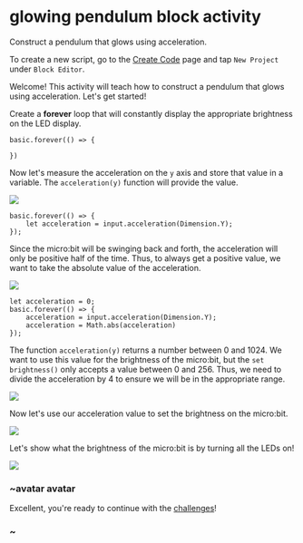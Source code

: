 # glowing pendulum block activity

Construct a pendulum that glows using acceleration. 

To create a new script, go to the [Create Code](/create-code) page and tap `New Project` under `Block Editor`.

Welcome! This activity will teach how to construct a pendulum that glows using acceleration. Let's get started!

Create a **forever** loop that will constantly display the appropriate brightness on the LED display.


```blocks
basic.forever(() => {
    
})
```

Now let's measure the acceleration on the `y` axis and store that value in a variable. The `acceleration(y)` function will provide the value.

![](/static/mb/blocks/lessons/glowing-pendulum-1.png)

```blocks
basic.forever(() => {
    let acceleration = input.acceleration(Dimension.Y);
});
```

Since the micro:bit will be swinging back and forth, the acceleration will only be positive half of the time. Thus, to always get a positive value, we want to take the absolute value of the acceleration.

![](/static/mb/blocks/lessons/glowing-pendulum-2.png)

```blocks
let acceleration = 0;
basic.forever(() => {
    acceleration = input.acceleration(Dimension.Y);
    acceleration = Math.abs(acceleration)
});
```

The function `acceleration(y)` returns a number between 0 and 1024. We want to use this value for the brightness of the micro:bit, but the `set brightness()` only accepts a value between 0 and 256. Thus, we need to divide the acceleration by 4 to ensure we will be in the appropriate range.

![](/static/mb/blocks/lessons/glowing-pendulum-3.png)

Now let's use our acceleration value to set the brightness on the micro:bit.

![](/static/mb/blocks/lessons/glowing-pendulum-4.png)

Let's show what the brightness of the micro:bit is by turning all the LEDs on!

![](/static/mb/blocks/lessons/glowing-pendulum-5.png)

### ~avatar avatar

Excellent, you're ready to continue with the [challenges](/lessons/glowing-pendulum/challenges)!

### ~

